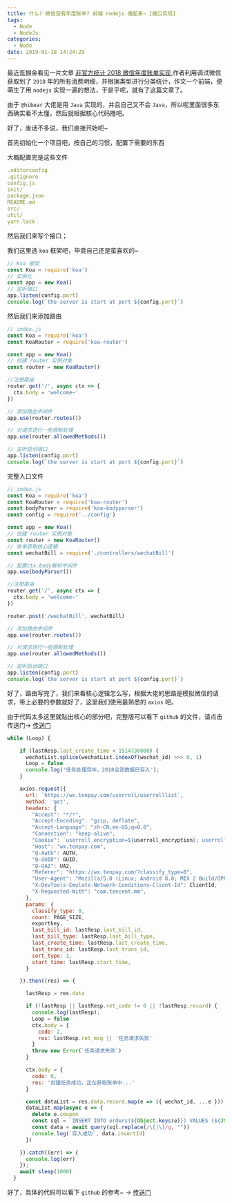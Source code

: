 ```yaml
---
title: 什么? 微信没有年度账单? 前端 nodejs 撸起来~ [接口实现]
tags:
  - Node
  - NodeJs
categories:
  - Node
date: 2019-01-18 14:24:29
---
```


最近逛掘金看见一片文章 [非官方统计 2018 微信年度账单实现](https://juejin.im/post/5c383aa66fb9a049e412e9f3),作者利用调试微信获取到了 `2018` 年的所有消费明细，并根据类型进行分类统计，作文一个前端，便萌生了用 `nodejs` 实现一遍的想法，于是乎呢，就有了这篇文章了。

<!--more-->

由于 `@hibear` 大佬是用 `Java` 实现的，并且自己又不会 `Java`，所以呢里面很多东西确实看不太懂，然后就根据核心代码撸吧。

好了，废话不多说，我们直接开始吧~

首先初始化一个项目吧，按自己的习惯，配置下需要的东西

大概配置完是这些文件

```yml
.editorconfig
.gitignore
config.js
init/
package.json
README.md
src/
util/
yarn.lock
```

然后我们来写个接口；

我们这里选 `koa` 框架吧，毕竟自己还是蛮喜欢的~

```JavaScript
// Koa 框架
const Koa = require('koa')
// 实例化
const app = new Koa()
// 监听端口
app.listen(config.port)
console.log(`the server is start at port ${config.port}`)
```

然后我们来添加路由

```JavaScript
// index.js
const Koa = require('koa')
const KoaRouter = require('koa-router')

const app = new Koa()
// 创建 router 实例对象
const router = new KoaRouter()

//注册路由
router.get('/', async ctx => {
  ctx.body = 'welcome~'
})

// 添加路由中间件
app.use(router.routes())

// 对请求进行一些限制处理
app.use(router.allowedMethods())

// 监听启动端口
app.listen(config.port)
console.log(`the server is start at port ${config.port}`)

```

完整入口文件

```JavaScript
// index.js
const Koa = require('koa')
const KoaRouter = require('koa-router')
const bodyParser = require('koa-bodyparser')
const config = require('../config')

const app = new Koa()
// 创建 router 实例对象
const router = new KoaRouter()
// 账单获取核心逻辑
const wechatBill = require('./controllers/wechatBill')

// 配置ctx.body解析中间件
app.use(bodyParser())

//注册路由
router.get('/', async ctx => {
  ctx.body = 'welcome~'
})

router.post('/wechatBill', wechatBill)

// 添加路由中间件
app.use(router.routes())

// 对请求进行一些限制处理
app.use(router.allowedMethods())

// 监听启动端口
app.listen(config.port)
console.log(`the server is start at port ${config.port}`)

```

好了，路由写完了，我们来看核心逻辑怎么写，根据大佬的思路是模拟微信的请求，带上必要的参数就好了，这里我们使用最熟悉的 `axios` 吧。

由于代码太多这里就贴出核心的部分吧，完整版可以看下 `github` 的文件，请点击传送门-> [传送门](https://github.com/ihoey/node-wechat-bill/blob/master/src/controllers/wechatBill.js)

```JavaScript
while (Loop) {

    if (lastResp.last_create_time < 1514736000) {
      wechatList.splice(wechatList.indexOf(wechat_id) >>> 0, 1)
      Loop = false
      console.log('任务处理完毕，2018全部数据已存入');
    }

    axios.request({
      url: `https://wx.tenpay.com/userroll/userrolllist`,
      method: 'get',
      headers: {
        "Accept": "*/*",
        "Accept-Encoding": "gzip, deflate",
        "Accept-Language": "zh-CN,en-US;q=0.8",
        "Connection": "keep-alive",
        "Cookie": `userroll_encryption=${userroll_encryption}; userroll_pass_ticket=${userroll_pass_ticket}`,
        "Host": "wx.tenpay.com",
        "Q-Auth": AUTH,
        "Q-GUID": GUID,
        "Q-UA2": UA2,
        "Referer": "https://wx.tenpay.com/?classify_type=0",
        "User-Agent": "Mozilla/5.0 (Linux; Android 8.0; MIX 2 Build/OPR1.170623.027; wv) AppleWebKit/537.36 (KHTML, like Gecko) Version/4.0 Chrome/57.0.2987.132 MQQBrowser/6.2 TBS/044408 Mobile Safari/537.36 MMWEBID/4508 MicroMessenger/7.0.1380(0x27000038) Process/tools NetType/WIFI Language/zh_CN",
        "X-DevTools-Emulate-Network-Conditions-Client-Id": ClientId,
        "X-Requested-With": "com.tencent.mm",
      },
      params: {
        classify_type: 0,
        count: PAGE_SIZE,
        exportkey,
        last_bill_id: lastResp.last_bill_id,
        last_bill_type: lastResp.last_bill_type,
        last_create_time: lastResp.last_create_time,
        last_trans_id: lastResp.last_trans_id,
        sort_type: 1,
        start_time: lastResp.start_time,
      }

    }).then((res) => {

      lastResp = res.data

      if (!lastResp || lastResp.ret_code != 0 || !lastResp.record) {
        console.log(lastResp);
        Loop = false
        ctx.body = {
          code: 2,
          res: lastResp.ret_msg || '任务请求失败'
        }
        throw new Error(`任务请求失败`)
      }

      ctx.body = {
        code: 0,
        res: '创建任务成功，正在获取账单中...'
      }

      const dataList = res.data.record.map(e => ({ wechat_id, ...e }))
      dataList.map(async e => {
        delete e.coupon
        const sql = `INSERT INTO orders(${Object.keys(e)}) VALUES (${JSON.stringify(Object.values(e))})`
        const data = await query(sql.replace(/\[|\]/g, ""))
        console.log(`存入成功`, data.insertId)
      })

    }).catch((err) => {
      console.log(err)
    });
    await sleep(1000)
  }
```

好了，具体的代码可以看下 `github` 的参考~
-> [传送门](https://github.com/ihoey/node-wechat-bill)
